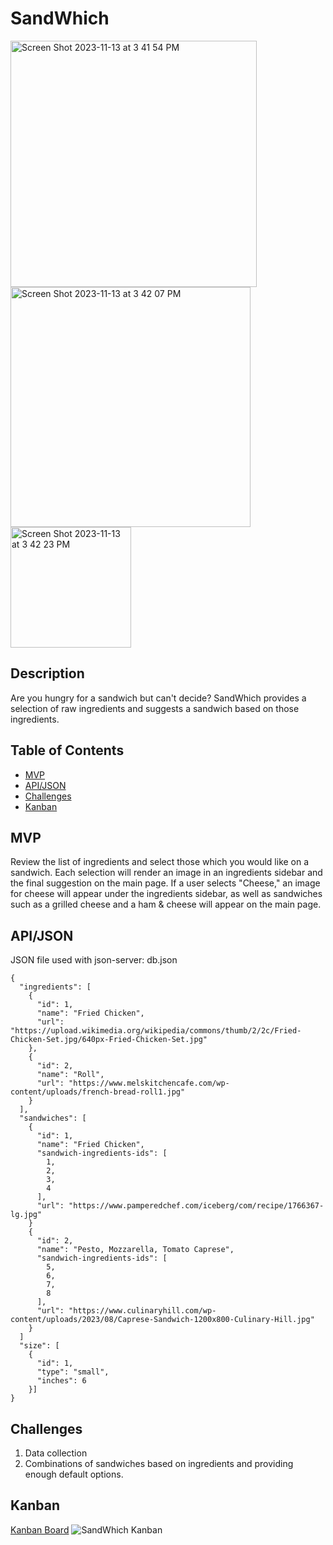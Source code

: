 # SandWhich

<img width="394" alt="Screen Shot 2023-11-13 at 3 41 54 PM" src="https://github.com/Sette94/phase-1-project-sandwhich/assets/147007475/f23ac41a-e3ad-4dd5-8516-0fddca63a0c4">

<img width="384" alt="Screen Shot 2023-11-13 at 3 42 07 PM" src="https://github.com/Sette94/phase-1-project-sandwhich/assets/147007475/9fc9dcb8-8661-430a-bc8f-33248198012f">

<img width="193" alt="Screen Shot 2023-11-13 at 3 42 23 PM" src="https://github.com/Sette94/phase-1-project-sandwhich/assets/147007475/e77a0b1e-c65d-4e49-a20d-afb44558f4ab">

## Description

Are you hungry for a sandwich but can't decide? SandWhich provides a selection of raw ingredients and suggests a sandwich based on those ingredients.

## Table of Contents

- [MVP](#MVP)
- [API/JSON](#API/JSON)
- [Challenges](#Challenges)
- [Kanban](#Kanban)

## MVP

Review the list of ingredients and select those which you would like on a sandwich. Each selection will render an image in an ingredients sidebar and the final suggestion on the main page. If a user selects "Cheese," an image for cheese will appear under the ingredients sidebar, as well as sandwiches such as a grilled cheese and a ham & cheese will appear on the main page.

## API/JSON

JSON file used with json-server: db.json


```
{
  "ingredients": [
    {
      "id": 1,
      "name": "Fried Chicken",
      "url": "https://upload.wikimedia.org/wikipedia/commons/thumb/2/2c/Fried-Chicken-Set.jpg/640px-Fried-Chicken-Set.jpg"
    },
    {
      "id": 2,
      "name": "Roll",
      "url": "https://www.melskitchencafe.com/wp-content/uploads/french-bread-roll1.jpg"
    }
  ],
  "sandwiches": [
    {
      "id": 1,
      "name": "Fried Chicken",
      "sandwich-ingredients-ids": [
        1,
        2,
        3,
        4
      ],
      "url": "https://www.pamperedchef.com/iceberg/com/recipe/1766367-lg.jpg"
    }
    {
      "id": 2,
      "name": "Pesto, Mozzarella, Tomato Caprese",
      "sandwich-ingredients-ids": [
        5,
        6,
        7,
        8
      ],
      "url": "https://www.culinaryhill.com/wp-content/uploads/2023/08/Caprese-Sandwich-1200x800-Culinary-Hill.jpg"
    }
  ]
  "size": [
    {
      "id": 1,
      "type": "small",
      "inches": 6
    }]
}

```

## Challenges

1. Data collection
2. Combinations of sandwiches based on ingredients and providing enough default options.

## Kanban

[Kanban Board](https://trello.com/b/GtB1xzf0/sandwhich)
![SandWhich Kanban](https://github.com/Sette94/phase-1-project-sandwhich/assets/63803745/88272cdf-e0bb-4fdd-991f-d2134ddc6d96)


